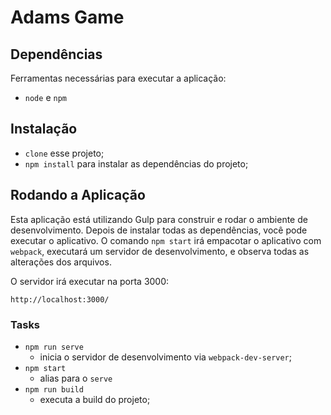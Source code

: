 # Adams Game
## Dependências
Ferramentas necessárias para executar a aplicação:
* `node` e `npm`

## Instalação
* `clone` esse projeto;
* `npm install` para instalar as dependências do projeto;

## Rodando a Aplicação
Esta aplicação está utilizando Gulp para construir e rodar o ambiente de desenvolvimento. Depois de instalar todas as dependências, você pode executar o aplicativo.
O comando `npm start` irá empacotar o aplicativo com `webpack`, executará um servidor de desenvolvimento, e observa todas as alterações dos arquivos.

O servidor irá executar na porta 3000:

`http://localhost:3000/`
 
### Tasks

* `npm run serve`
  * inicia o servidor de desenvolvimento via `webpack-dev-server`;
* `npm start`
  * alias para o `serve`
* `npm run build`
  * executa a build do projeto;
